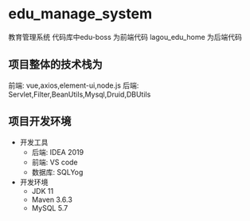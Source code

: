 # edu_manage_system
教育管理系统
代码库中edu-boss 为前端代码
lagou_edu_home 为后端代码

## 项目整体的技术栈为
前端: vue,axios,element-ui,node.js
后端: Servlet,Filter,BeanUtils,Mysql,Druid,DBUtils

## 项目开发环境
- 开发工具
  - 后端: IDEA 2019
  - 前端: VS code
  - 数据库: SQLYog
- 开发环境
  - JDK 11
  - Maven 3.6.3
  - MySQL 5.7

